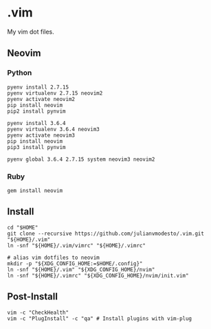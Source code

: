 # .vim

My vim dot files.

## Neovim

### Python

```
pyenv install 2.7.15
pyenv virtualenv 2.7.15 neovim2
pyenv activate neovim2
pip install neovim
pip2 install pynvim

pyenv install 3.6.4
pyenv virtualenv 3.6.4 neovim3
pyenv activate neovim3
pip install neovim
pip3 install pynvim

pyenv global 3.6.4 2.7.15 system neovim3 neovim2
```

### Ruby

```
gem install neovim
```

## Install

```
cd "$HOME"
git clone --recursive https://github.com/julianvmodesto/.vim.git "${HOME}/.vim"
ln -snf "${HOME}/.vim/vimrc" "${HOME}/.vimrc"

# alias vim dotfiles to neovim
mkdir -p "${XDG_CONFIG_HOME:=$HOME/.config}"
ln -snf "${HOME}/.vim" "${XDG_CONFIG_HOME}/nvim"
ln -snf "${HOME}/.vimrc" "${XDG_CONFIG_HOME}/nvim/init.vim"
```

## Post-Install

```
vim -c "CheckHealth"
vim -c "PlugInstall" -c "qa" # Install plugins with vim-plug
```


